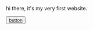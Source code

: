 <!DOCTYPE html>
<html lang="en">
<head>
    <meta charset="UTF-8">
    <meta http-equiv="X-UA-Compatible" content="IE=edge">
    <meta name="viewport" content="width=device-width, initial-scale=1.0">
    <title>gaurav website</title>
</head>
<body>
    <div>
        <p>
            hi there, it's my very first website.
        </p>
        <button>
            <a href="./contact.html">button</a>
        </button>
    </div>
</body>
</html>
